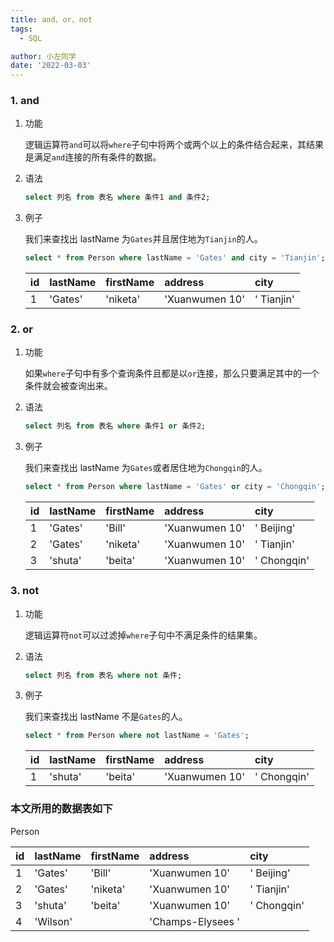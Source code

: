```yaml
---
title: and、or、not
tags:
  - SQL

author: 小左同学
date: '2022-03-03'
---
```


### 1. and

1. 功能

   逻辑运算符`and`可以将`where`子句中将两个或两个以上的条件结合起来，其结果是满足`and`连接的所有条件的数据。

2. 语法

   ```sql
   select 列名 from 表名 where 条件1 and 条件2;
   ```

3. 例子

   我们来查找出 lastName 为`Gates`并且居住地为`Tianjin`的人。

   ```sql
   select * from Person where lastName = 'Gates' and city = 'Tianjin';
   ```

   | id  | lastName | firstName | address        | city       |
   | :-- | :------- | :-------- | :------------- | :--------- |
   | 1   | 'Gates'  | 'niketa'  | 'Xuanwumen 10' | ' Tianjin' |

### 2. or

1. 功能

   如果`where`子句中有多个查询条件且都是以`or`连接，那么只要满足其中的一个条件就会被查询出来。

2. 语法

   ```sql
   select 列名 from 表名 where 条件1 or 条件2;
   ```

3. 例子

   我们来查找出 lastName 为`Gates`或者居住地为`Chongqin`的人。

   ```sql
   select * from Person where lastName = 'Gates' or city = 'Chongqin';
   ```

   | id  | lastName | firstName | address        | city        |
   | :-- | :------- | :-------- | :------------- | :---------- |
   | 1   | 'Gates'  | 'Bill'    | 'Xuanwumen 10' | ' Beijing'  |
   | 2   | 'Gates'  | 'niketa'  | 'Xuanwumen 10' | ' Tianjin'  |
   | 3   | 'shuta'  | 'beita'   | 'Xuanwumen 10' | ' Chongqin' |

### 3. not

1. 功能

   逻辑运算符`not`可以过滤掉`where`子句中不满足条件的结果集。

2. 语法

   ```sql
   select 列名 from 表名 where not 条件;
   ```

3. 例子

   我们来查找出 lastName 不是`Gates`的人。

   ```sql
   select * from Person where not lastName = 'Gates';
   ```

   | id  | lastName | firstName | address        | city        |
   | :-- | :------- | :-------- | :------------- | :---------- |
   | 1   | 'shuta'  | 'beita'   | 'Xuanwumen 10' | ' Chongqin' |

### 本文所用的数据表如下

Person

| id  | lastName | firstName | address           | city        |
| :-- | :------- | :-------- | :---------------- | :---------- |
| 1   | 'Gates'  | 'Bill'    | 'Xuanwumen 10'    | ' Beijing'  |
| 2   | 'Gates'  | 'niketa'  | 'Xuanwumen 10'    | ' Tianjin'  |
| 3   | 'shuta'  | 'beita'   | 'Xuanwumen 10'    | ' Chongqin' |
| 4   | 'Wilson' |           | 'Champs-Elysees ' |             |
